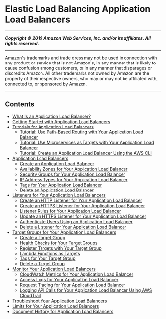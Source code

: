 # Elastic Load Balancing Application Load Balancers

-----
*****Copyright &copy; 2019 Amazon Web Services, Inc. and/or its affiliates. All rights reserved.*****

-----
Amazon's trademarks and trade dress may not be used in 
     connection with any product or service that is not Amazon's, 
     in any manner that is likely to cause confusion among customers, 
     or in any manner that disparages or discredits Amazon. All other 
     trademarks not owned by Amazon are the property of their respective
     owners, who may or may not be affiliated with, connected to, or 
     sponsored by Amazon.

-----
## Contents
+ [What Is an Application Load Balancer?](introduction.md)
+ [Getting Started with Application Load Balancers](application-load-balancer-getting-started.md)
+ [Tutorials for Application Load Balancers](application-load-balancer-tutorials.md)
   + [Tutorial: Use Path-Based Routing with Your Application Load Balancer](tutorial-load-balancer-routing.md)
   + [Tutorial: Use Microservices as Targets with Your Application Load Balancer](tutorial-target-ecs-containers.md)
   + [Tutorial: Create an Application Load Balancer Using the AWS CLI](tutorial-application-load-balancer-cli.md)
+ [Application Load Balancers](application-load-balancers.md)
   + [Create an Application Load Balancer](create-application-load-balancer.md)
   + [Availability Zones for Your Application Load Balancer](load-balancer-subnets.md)
   + [Security Groups for Your Application Load Balancer](load-balancer-update-security-groups.md)
   + [IP Address Types for Your Application Load Balancer](load-balancer-ip-address-type.md)
   + [Tags for Your Application Load Balancer](load-balancer-tags.md)
   + [Delete an Application Load Balancer](load-balancer-delete.md)
+ [Listeners for Your Application Load Balancers](load-balancer-listeners.md)
   + [Create an HTTP Listener for Your Application Load Balancer](create-listener.md)
   + [Create an HTTPS Listener for Your Application Load Balancer](create-https-listener.md)
   + [Listener Rules for Your Application Load Balancer](listener-update-rules.md)
   + [Update an HTTPS Listener for Your Application Load Balancer](listener-update-certificates.md)
   + [Authenticate Users Using an Application Load Balancer](listener-authenticate-users.md)
   + [Delete a Listener for Your Application Load Balancer](delete-listener.md)
+ [Target Groups for Your Application Load Balancers](load-balancer-target-groups.md)
   + [Create a Target Group](create-target-group.md)
   + [Health Checks for Your Target Groups](target-group-health-checks.md)
   + [Register Targets with Your Target Group](target-group-register-targets.md)
   + [Lambda Functions as Targets](lambda-functions.md)
   + [Tags for Your Target Group](target-group-tags.md)
   + [Delete a Target Group](delete-target-group.md)
+ [Monitor Your Application Load Balancers](load-balancer-monitoring.md)
   + [CloudWatch Metrics for Your Application Load Balancer](load-balancer-cloudwatch-metrics.md)
   + [Access Logs for Your Application Load Balancer](load-balancer-access-logs.md)
   + [Request Tracing for Your Application Load Balancer](load-balancer-request-tracing.md)
   + [Logging API Calls for Your Application Load Balancer Using AWS CloudTrail](load-balancer-cloudtrail-logs.md)
+ [Troubleshoot Your Application Load Balancers](load-balancer-troubleshooting.md)
+ [Limits for Your Application Load Balancers](load-balancer-limits.md)
+ [Document History for Application Load Balancers](doc-history.md)